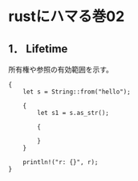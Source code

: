 # rustにハマる巻02

## 1． Lifetime

  所有権や参照の有効範囲を示す。
  
```#rust
{
    let s = String::from("hello");

    {
        let s1 = s.as_str();
        
        {
        
        }
    }

    println!("r: {}", r);
}
```
